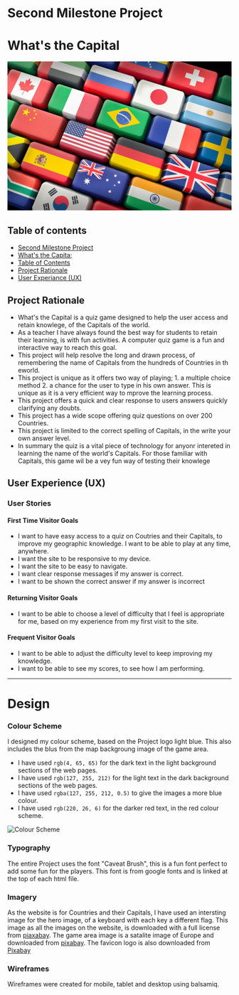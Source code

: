 # Second Milestone Project

# What's the Capital

![What's the Capital Theme image](assets/images/hero-image.jpg)

## Table of contents

- [Second Milestone Project](#second-milestone-project)
- [What's the Capita;](#whats-the-capital)
- [Table of Contents](#table-of-contents)
- [Project Rationale](#project-rationale)
- [User Experiance (UX)](#user-experience-ux)

## Project Rationale

* What's the Capital is a quiz game designed to help the user access and retain knowlege, of the Capitals of the world.
* As a teacher I have always found the best way for students to retain their learning, is with fun activities. A computer quiz game is a fun and interactive way to reach this goal.
* This project will help resolve the long and drawn process, of remembering the name of Capitals from the hundreds of Countries in th eworld.
* This project is unique as it offers two way of playing; 1. a multiple choice method 2. a chance for the user to type in his own answer. This is unique as it is a very efficient way to mprove the learning process.
* This project offers a quick and clear response to users answers quickly clarifying any doubts.
* This project has a wide scope offering quiz questions on over 200 Countries.
* This project is limited to the correct spelling of Capitals, in the write your own answer level.
* In summary the quiz is a vital piece of technology for anyonr intereted in learning the name of the world's Capitals. For those familiar with Capitals, this game wil be a vey fun way of testing their knowlege

## User Experience (UX)

### User Stories

#### First Time Visitor Goals

* I want to have easy access to a quiz on Coutries and their Capitals, to improve my geographic knowledge. I want to be able to play at any time, anywhere.
* I want the site to be responsive to my device.
* I want the site to be easy to navigate.
* I want clear response messages if my answer is correct.
* I want to be shown the correct answer if my answer is incorrect

#### Returning Visitor Goals

* I want to be able to choose a level of difficulty that I feel is appropriate for me, based on my experience from my first visit to the site.

#### Frequent Visitor Goals

* I want to be able to adjust the difficulty level to keep improving my knowledge.
* I want to be able to see my scores, to see how I am performing.

- - -

# Design

### Colour Scheme

I designed my colour scheme, based on the Project logo light blue. This also includes the blus from the map backgroung image of the game area.

- I have used `rgb(4, 65, 65)` for the dark text in the light background sections of the web pages.
- I have used `rgb(127, 255, 212)` for the light text in the dark background sections of the web pages.
- I have used `rgba(127, 255, 212, 0.5)` to give the images a more blue colour.
- I have used `rgb(220, 26, 6)` for the darker red text, in the red colour scheme.

![Colour Scheme](assets/images/colors.jpg)

### Typography

The entire Project uses the font "Caveat Brush", this is a fun font perfect to add some fun for the players. This font is from google fonts and is linked at the top of each html file.

### Imagery

As the website is for Countries and their Capitals, I have used an intersting image for the hero image, of a keyboard with each key a different flag. This image as all the images on the website, is downloaded with a full license from [piaxabay](https://pixabay.com/photos/country-countryside-dales-england-21460/). The game area image is a satalite image of Europe and downloaded from [pixabay](https://pixabay.com/illustrations/map-cartography-relief-map-1804891/). The favicon logo is also downloaded from [Pixabay](https://pixabay.com/vectors/flag-violation-report-icon-1095057/)

### Wireframes

Wireframes were created for mobile, tablet and desktop using balsamiq.